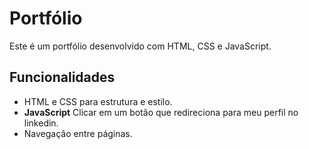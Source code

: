 # Portfólio

Este é um portfólio desenvolvido com HTML, CSS e JavaScript.

## Funcionalidades

- HTML e CSS para estrutura e estilo. 
- **JavaScript** Clicar em um botão que redireciona para meu perfil no linkedin.
- Navegação entre páginas.
